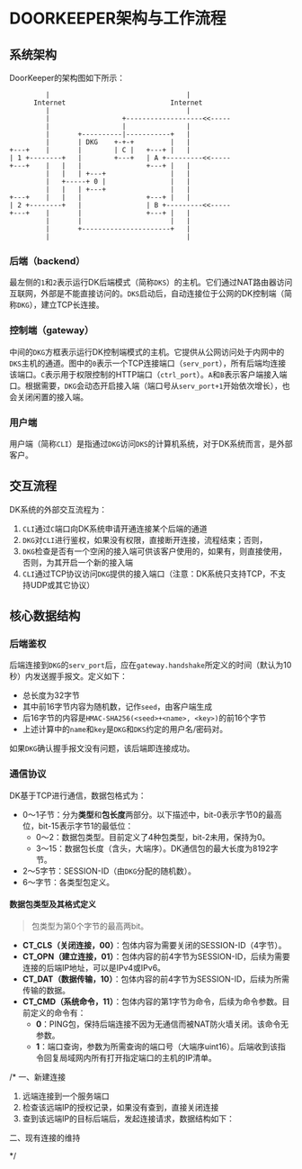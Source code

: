 # DOORKEEPER架构与工作流程

## 系统架构

DoorKeeper的架构图如下所示：

             |                                  |
          Internet                          Internet
		     |                                  |
             |                  +-------------------<<-----
             |                  |               |
             |       +----------|-----------+   |
             |       | DKG    +-+-+         |   |
    +---+    |       |        | C |   +---+ |   |
    | 1 +--------+   |        +---+   | A +---------<<-----
    +---+    |   |   |                +---+ |   |
             |   |   | +---+                |   |
             |   +-----+ 0 |                |   |
             |   |   | +---+                |   |
    +---+    |   |   |                +---+ |   |
    | 2 +--------+   |                | B +---------<<-----
    +---+    |       |                +---+ |   |
             |       |                      |   |
             |       +----------------------+   |
             |                                  |

### 后端（backend）

最左侧的`1`和`2`表示运行DK后端模式（简称`DKS`）的主机。它们通过NAT路由器访问互联网，外部是不能直接访问的。`DKS`启动后，自动连接位于公网的DK控制端（简称`DKG`），建立TCP长连接。

### 控制端（gateway）

中间的`DKG`方框表示运行DK控制端模式的主机。它提供从公网访问处于内网中的`DKS`主机的通道。图中的`0`表示一个TCP连接端口（`serv_port`），所有后端均连接该端口。`C`表示用于权限控制的HTTP端口（`ctrl_port`）。`A`和`B`表示客户端接入端口。根据需要，`DKG`会动态开启接入端（端口号从`serv_port+1`开始依次增长），也会关闭闲置的接入端。

### 用户端

用户端（简称`CLI`）是指通过`DKG`访问`DKS`的计算机系统，对于DK系统而言，是外部客户。

## 交互流程

DK系统的外部交互流程为：

1. `CLI`通过`C`端口向DK系统申请开通连接某个后端的通道
1. `DKG`对`CLI`进行鉴权，如果没有权限，直接断开连接，流程结束；否则，
1. `DKG`检查是否有一个空闲的接入端可供该客户使用的，如果有，则直接使用，否则，为其开启一个新的接入端
1. `CLI`通过TCP协议访问`DKG`提供的接入端口（注意：DK系统只支持TCP，不支持UDP或其它协议）

## 核心数据结构

### 后端鉴权

后端连接到`DKG`的`serv_port`后，应在`gateway.handshake`所定义的时间（默认为10秒）内发送握手报文。定义如下：

- 总长度为32字节
- 其中前16字节内容为随机数，记作`seed`，由客户端生成
- 后16字节的内容是`HMAC-SHA256(<seed>+<name>, <key>)`的前16个字节
- 上述计算中的`name`和`key`是`DKG`和`DKS`约定的用户名/密码对。

如果`DKG`确认握手报文没有问题，该后端即连接成功。

### 通信协议

DK基于TCP进行通信，数据包格式为：

* 0～1子节：分为**类型**和**包长度**两部分。以下描述中，bit-0表示字节0的最高位，bit-15表示字节1的最低位：
  - 0～2：数据包类型。目前定义了4种包类型，bit-2未用，保持为0。
  - 3～15：数据包长度（含头，大端序）。DK通信包的最大长度为8192字节。
* 2～5字节：SESSION-ID（由`DKG`分配的随机数）。
* 6～字节：各类型包定义。

#### 数据包类型及其格式定义

> 包类型为第0个字节的最高两bit。

* **CT_CLS（关闭连接，00）**：包体内容为需要关闭的SESSION-ID（4字节）。
* **CT_OPN（建立连接，01）**：包体内容的前4字节为SESSION-ID，后续为需要连接的后端IP地址，可以是IPv4或IPv6。
* **CT_DAT（数据传输，10）**：包体内容的前4字节为SESSION-ID，后续为所需传输的数据。
* **CT_CMD（系统命令，11）**：包体内容的第1字节为命令，后续为命令参数。目前定义的命令有：
   * **0**：PING包，保持后端连接不因为无通信而被NAT防火墙关闭。该命令无参数。
   * **1**：端口查询，参数为所需查询的端口号（大端序uint16）。后端收到该指令回复局域网内所有打开指定端口的主机的IP清单。

/*
一、新建连接
1. 远端连接到一个服务端口
2. 检查该远端IP的授权记录，如果没有查到，直接关闭连接
3. 查到该远端IP的目标后端后，发起连接请求，数据结构如下：
   

二、现有连接的维持

*/